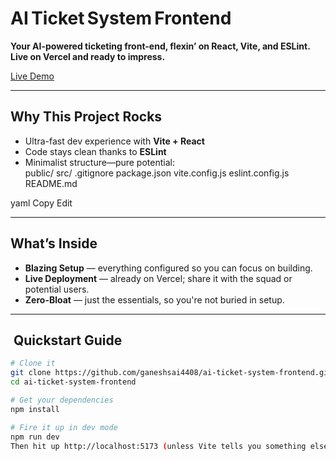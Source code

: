 #  AI Ticket System Frontend

**Your AI-powered ticketing front-end, flexin’ on React, Vite, and ESLint. Live on Vercel and ready to impress.**

[Live Demo](https://ai-ticket-system-frontend-nw7b.vercel.app/)

---

##  Why This Project Rocks  
-  Ultra-fast dev experience with **Vite + React**  
-  Code stays clean thanks to **ESLint**  
-  Minimalist structure—pure potential:  
public/
src/
.gitignore
package.json
vite.config.js
eslint.config.js
README.md

yaml
Copy
Edit

---

##  What’s Inside  
- **Blazing Setup** — everything configured so you can focus on building.  
- **Live Deployment** — already on Vercel; share it with the squad or potential users.  
- **Zero-Bloat** — just the essentials, so you're not buried in setup.

---

## ​ Quickstart Guide  
```bash
# Clone it
git clone https://github.com/ganeshsai4408/ai-ticket-system-frontend.git
cd ai-ticket-system-frontend

# Get your dependencies
npm install

# Fire it up in dev mode
npm run dev
Then hit up http://localhost:5173 (unless Vite tells you something else).

